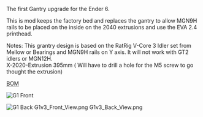 The first Gantry upgrade for the Ender 6.

This is mod keeps the factory bed and replaces the gantry to allow MGN9H rails to be placed on the inside on the 2040 extrusions and use the EVA 2.4 printhead.

Notes: This grantry design is based on the RatRig V-Core 3 Idler set from Mellow or Bearings and MGN9H rails on Y axis. It will not work with GT2 idlers or MGN12H. <br />
X-2020-Extrusion 395mm ( Will have to drill a hole for the M5 screw to go thought the extrusion) <br />

[BOM](https://docs.google.com/spreadsheets/d/1xHzaLZ2LQ_ECm0iU-KKARc_SgZB8hcGOdcfZmdqNrf4/edit?usp=sharing)

![G1 Front](https://user-images.githubusercontent.com/32583471/212573484-a8326700-7475-4201-864f-4f137afdc19c.png)

![G1 Back](https://user-images.githubusercontent.com/32583471/212573510-4fc6f6e0-16bc-4773-96ed-52bd803965d3.png)
G1v3_Front_View.png
G1v3_Back_View.png
